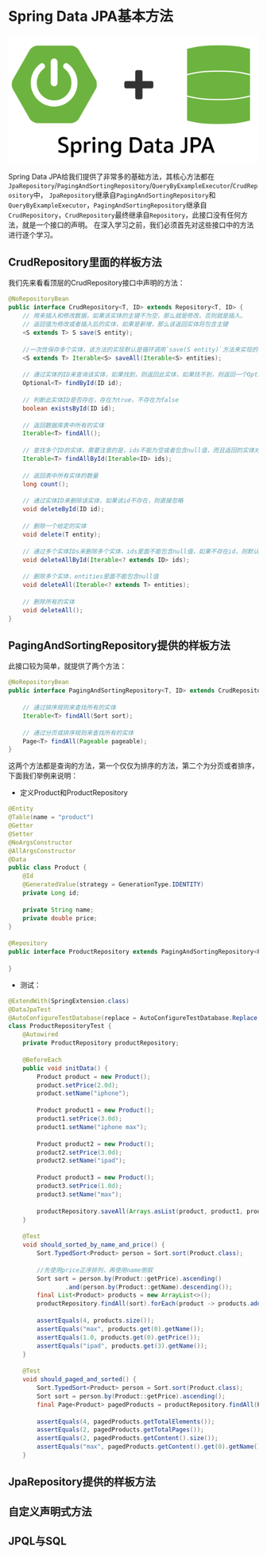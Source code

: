 # Spring Data JPA基本方法

![spring-data-jpa](../../images/spring-data/Spring-data-jpa.png)

Spring Data JPA给我们提供了非常多的基础方法，其核心方法都在`JpaRepository`/`PagingAndSortingRepository`/`QueryByExampleExecutor`/`CrudRepository`中，
`JpaRepository`继承自`PagingAndSortingRepository`和`QueryByExampleExecutor`，`PagingAndSortingRepository`继承自`CrudRepository`，`CrudRepository`最终继承自`Repository`，此接口没有任何方法，就是一个接口的声明。
在深入学习之前，我们必须首先对这些接口中的方法进行逐个学习。

## CrudRepository里面的样板方法

我们先来看看顶层的CrudRepository接口中声明的方法：
```java
@NoRepositoryBean
public interface CrudRepository<T, ID> extends Repository<T, ID> {
    // 用来插入和修改数据，如果该实体的主键不为空，那么就是修改，否则就是插入。
    // 返回值为修改或者插入后的实体，如果是新增，那么该返回实体将包含主键
    <S extends T> S save(S entity);

    //一次性保存多个实体，该方法的实现默认是循环调用`save(S entity)`方法来实现的
    <S extends T> Iterable<S> saveAll(Iterable<S> entities);

    // 通过实体的ID来查询该实体，如果找到，则返回此实体，如果找不到，则返回一个Optional#empty()
    Optional<T> findById(ID id);

    // 判断此实体ID是否存在，存在为true，不存在为false
    boolean existsById(ID id);

    // 返回数据库表中所有的实体
    Iterable<T> findAll();

    // 查找多个ID的实体，需要注意的是，ids不能为空或者包含null值，而且返回的实体对象列表的顺序和ids的顺序无关
    Iterable<T> findAllById(Iterable<ID> ids);

    // 返回表中所有实体的数量
    long count();

    // 通过实体ID来删除该实体，如果该id不存在，则直接忽略
    void deleteById(ID id);

    // 删除一个给定的实体
    void delete(T entity);

    // 通过多个实体IDs来删除多个实体，ids里面不能包含null值，如果不存在id，则默认给忽略
    void deleteAllById(Iterable<? extends ID> ids);

    // 删除多个实体，entities里面不能包含null值
    void deleteAll(Iterable<? extends T> entities);

    // 删除所有的实体
    void deleteAll();
}
```
## PagingAndSortingRepository提供的样板方法

此接口较为简单，就提供了两个方法：

```java
@NoRepositoryBean
public interface PagingAndSortingRepository<T, ID> extends CrudRepository<T, ID> {

	// 通过排序规则来查找所有的实体
	Iterable<T> findAll(Sort sort);

	// 通过分页或排序规则来查找所有的实体
	Page<T> findAll(Pageable pageable);
}
```

这两个方法都是查询的方法，第一个仅仅为排序的方法，第二个为分页或者排序，下面我们举例来说明：

* 定义Product和ProductRepository
```java
@Entity
@Table(name = "product")
@Getter
@Setter
@NoArgsConstructor
@AllArgsConstructor
@Data
public class Product {
    @Id
    @GeneratedValue(strategy = GenerationType.IDENTITY)
    private Long id;

    private String name;
    private double price;
}

@Repository
public interface ProductRepository extends PagingAndSortingRepository<Product, Long> {

}
```

* 测试：
```java
@ExtendWith(SpringExtension.class)
@DataJpaTest
@AutoConfigureTestDatabase(replace = AutoConfigureTestDatabase.Replace.NONE)
class ProductRepositoryTest {
    @Autowired
    private ProductRepository productRepository;

    @BeforeEach
    public void initData() {
        Product product = new Product();
        product.setPrice(2.0d);
        product.setName("iphone");

        Product product1 = new Product();
        product1.setPrice(3.0d);
        product1.setName("iphone max");

        Product product2 = new Product();
        product2.setPrice(3.0d);
        product2.setName("ipad");

        Product product3 = new Product();
        product3.setPrice(1.0d);
        product3.setName("max");

        productRepository.saveAll(Arrays.asList(product, product1, product2, product3));
    }

    @Test
    void should_sorted_by_name_and_price() {
        Sort.TypedSort<Product> person = Sort.sort(Product.class);

        //先使用price正序排列，再使用name倒叙
        Sort sort = person.by(Product::getPrice).ascending()
                .and(person.by(Product::getName).descending());
        final List<Product> products = new ArrayList<>();
        productRepository.findAll(sort).forEach(product -> products.add(product));

        assertEquals(4, products.size());
        assertEquals("max", products.get(0).getName());
        assertEquals(1.0, products.get(0).getPrice());
        assertEquals("ipad", products.get(3).getName());
    }

    @Test
    void should_paged_and_sorted() {
        Sort.TypedSort<Product> person = Sort.sort(Product.class);
        Sort sort = person.by(Product::getPrice).ascending();
        final Page<Product> pagedProducts = productRepository.findAll(PageRequest.of(0, 2, sort));

        assertEquals(4, pagedProducts.getTotalElements());
        assertEquals(2, pagedProducts.getTotalPages());
        assertEquals(2, pagedProducts.getContent().size());
        assertEquals("max", pagedProducts.getContent().get(0).getName());
    }
```

## JpaRepository提供的样板方法


## 自定义声明式方法

## JPQL与SQL
